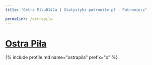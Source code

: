 ```yaml
---
title: "Ostra Pi\u0142a | Statystyki patronite.pl | Patromierz"

permalink: /ostrapila
---
```


# [Ostra Piła](https://patronite.pl/ostrapila)

{% include profile.md name="ostrapila" prefix="o" %}
